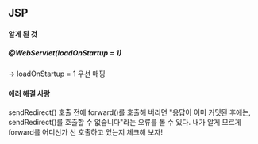 ## JSP

#### 알게 된 것

##### @WebServlet(loadOnStartup = 1) 
-> loadOnStartup = 1 우선 매핑

#### 에러 해결 사랑
sendRedirect() 호출 전에 forward()를 호출해 버리면 "응답이 이미 커밋된 후에는, sendRedirect()를 호출할 수 없습니다"라는 오류를 볼 수 있다.
내가 알게 모르게 forward를 어디선가 선 호출하고 있는지 체크해 보자!
